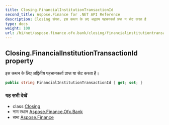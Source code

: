 ```yaml
---
title: Closing.FinancialInstitutionTransactionId
second_title: Aspose.Finance for .NET API Reference
description: Closing संपत्त. इस कथन के लए अद्वतय पहचनकर्त प्रप्त य सेट करत है
type: docs
weight: 100
url: /hi/net/aspose.finance.ofx.bank/closing/financialinstitutiontransactionid/
---
```

## Closing.FinancialInstitutionTransactionId property

इस कथन के लिए अद्वितीय पहचानकर्ता प्राप्त या सेट करता है।

```csharp
public string FinancialInstitutionTransactionId { get; set; }
```

### यह सभी देखें

* class [Closing](../)
* नाम स्थान [Aspose.Finance.Ofx.Bank](../../closing/)
* सभा [Aspose.Finance](../../../)


